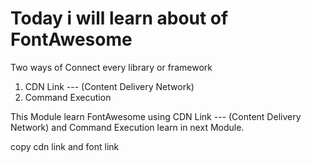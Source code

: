 # Today i will learn about of FontAwesome

Two ways of Connect every library or framework 
1. CDN Link --- (Content Delivery Network)
2. Command Execution

This Module learn FontAwesome using  CDN Link --- (Content Delivery Network) and Command Execution learn in next Module.

<!-- Start linking connect html with FontAwesome -->
copy cdn link 
and font link 



<!-- ; --- line terminator -->